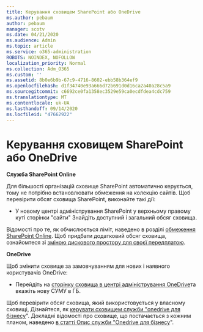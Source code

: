 ```yaml
---
title: Керування сховищем SharePoint або OneDrive
ms.author: pebaum
author: pebaum
manager: scotv
ms.date: 04/21/2020
ms.audience: Admin
ms.topic: article
ms.service: o365-administration
ROBOTS: NOINDEX, NOFOLLOW
localization_priority: Normal
ms.collection: Adm_O365
ms.custom: ''
ms.assetid: 8b0e6b9b-67c9-4716-8602-ebb58b364ef9
ms.openlocfilehash: d1f34740e93a666d72b691d0d16ca2a40a28c5a9
ms.sourcegitcommit: c6692ce0fa1358ec3529e59ca0ecdfdea4cdc759
ms.translationtype: MT
ms.contentlocale: uk-UA
ms.lasthandoff: 09/14/2020
ms.locfileid: "47662922"
---
```

# <a name="manage-your-sharepoint-or-onedrive-storage"></a>Керування сховищем SharePoint або OneDrive

 **Служба SharePoint Online**
  
Для більшості організацій сховище SharePoint автоматично керується, тому не потрібно встановлювати обмеження на колекцію сайтів. Щоб перевірити обсяг сховища SharePoint, виконайте такі дії:
  
- У новому центрі адміністрування SharePoint у верхньому правому куті сторінки "сайти" Знайдіть доступний і загальний обсяг сховища.
    
Відомості про те, як обчислюється ліміт, наведено в розділі [обмеження SharePoint Online](https://go.microsoft.com/fwlink/p/?LinkID=856113). Щоб придбати додатковий обсяг сховища, ознайомтеся зі [зміною дискового простору для своєї передплатою](https://go.microsoft.com/fwlink/?linkid=866428).
  
 **OneDrive**
  
Щоб змінити сховище за замовчуванням для нових і наявного користувачів OneDrive:
  
- Перейдіть на [сторінку сховища в центрі адміністрування OneDrive](https://admin.onedrive.com/?v=StorageSettings)та вкажіть нову СУМУ в ГБ.
    
Щоб перевірити обсяг сховища, який використовується у власному сховищі, Дізнайтеся, як [керувати сховищем служби "onedrive для бізнесу](https://go.microsoft.com/fwlink/?linkid=866429)". Докладні відомості про сховище, що постачається з кожним планом, наведено [в статті Опис служби "Onedrive для бізнесу](https://go.microsoft.com/fwlink/p/?LinkID=826071)".
  

